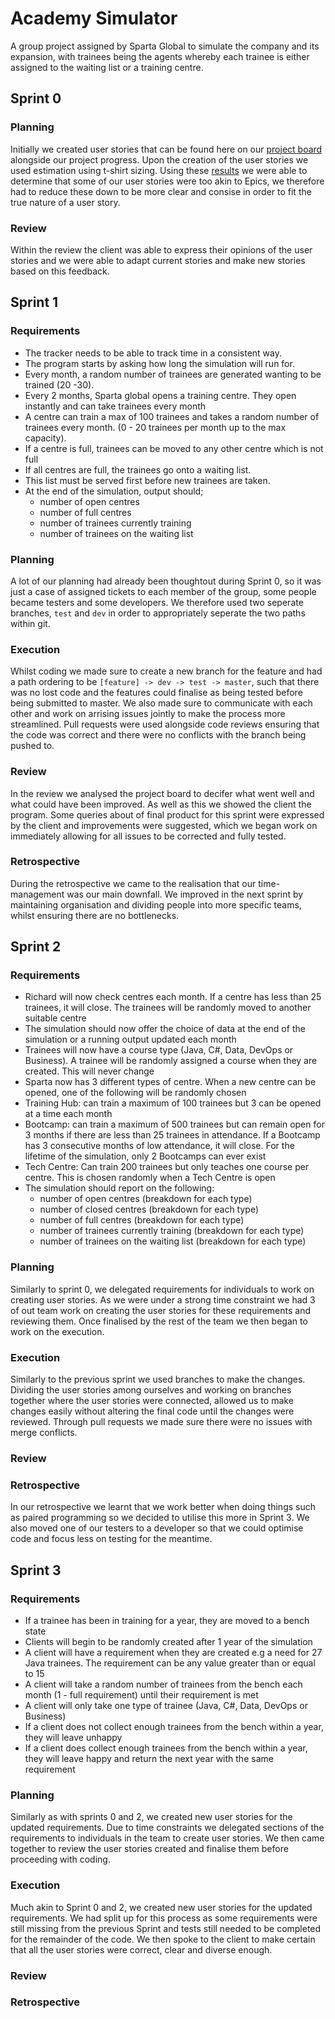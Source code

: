 # Academy Simulator

A group project assigned by Sparta Global to simulate the company and its expansion, with trainees being the agents
whereby each trainee is either assigned to the waiting list or a training centre.

## Sprint 0

### Planning

Initially we created user stories that can be found here on
our [project board](https://github.com/kxrtiswithak/AcademySimulator/projects/3) alongside our project progress. Upon
the creation of the user stories we used estimation using t-shirt sizing. Using
these [results](https://www.planitpoker.com/board/#/room/a2a55c477cb8411fb545a9aaac1e6b96) we were able to determine
that some of our user stories were too akin to Epics, we therefore had to reduce these down to be more clear and consise
in order to fit the true nature of a user story.

### Review

Within the review the client was able to express their opinions of the user stories and we were able to adapt current stories
 and make new stories based on this feedback.

## Sprint 1

### Requirements

- The tracker needs to be able to track time in a consistent way.
- The program starts by asking how long the simulation will run for.
- Every month, a random number of trainees are generated wanting to be trained (20 -30).
- Every 2 months, Sparta global opens a training centre. They open instantly and can take trainees every month
- A centre can train a max of 100 trainees and takes a random number of trainees every month. (0 - 20 trainees per month
  up to the max capacity).
- If a centre is full, trainees can be moved to any other centre which is not full
- If all centres are full, the trainees go onto a waiting list.
- This list must be served first before new trainees are taken.
- At the end of the simulation, output should;
    - number of open centres
    - number of full centres
    - number of trainees currently training
    - number of trainees on the waiting list

### Planning

A lot of our planning had already been thoughtout during Sprint 0, so it was just a case of assigned tickets to each member of the group, some people became testers and some developers. We therefore 
used two seperate branches, `test` and `dev` in order to appropriately seperate the two paths within git.

### Execution

Whilst coding we made sure to create a new branch for the feature and had a path ordering to be `[feature] -> dev -> test -> master`, such that there was no lost code and the features could finalise as being
tested before being submitted to master. We also made sure to communicate with each other and work on arrising issues jointly to make the process more streamlined. Pull requests were used alongside code reviews 
ensuring that the code was correct and there were no conflicts with the branch being pushed to.

### Review

In the review we analysed the project board to decifer what went well and what could have been improved. As well as this we showed the client the program. 
Some queries about of final product for this sprint were expressed by the client and improvements were suggested, which we began work on immediately allowing for all issues to be corrected 
and fully tested.

### Retrospective

During the retrospective we came to the realisation that our time-management was our main downfall. We improved in the next sprint 
by maintaining organisation and dividing people into more specific teams, whilst ensuring there are no bottlenecks.

## Sprint 2

### Requirements

- Richard will now check centres each month. If a centre has less than 25 trainees, it will close. The trainees will be randomly moved to another suitable centre
- The simulation should now offer the choice of data at the end of the simulation or a running output updated each month
- Trainees will now have a course type (Java, C#, Data, DevOps or Business). A trainee will be randomly assigned a course when they are created. This will never change
- Sparta now has 3 different types of centre. When a new centre can be opened, one of the following will be randomly chosen
- Training Hub: can train a maximum of 100 trainees but 3 can be opened at a time each month
- Bootcamp: can train a maximum of 500 trainees but can remain open for 3 months if there are less than 25 trainees in attendance. 
If a Bootcamp has 3 consecutive months of low attendance, it will close. For the lifetime of the simulation, only 2 Bootcamps can ever exist
- Tech Centre: Can train 200 trainees but only teaches one course per centre. This is chosen randomly when a Tech Centre is open
- The simulation should report on the following:
  - number of open centres (breakdown for each type)
  - number of closed centres (breakdown for each type)
  - number of full centres (breakdown for each type)
  - number of trainees currently training (breakdown for each type)
  - number of trainees on the waiting list (breakdown for each type)

### Planning

Similarly to sprint 0, we delegated requirements for individuals to work on creating user stories. As we were under a strong time constraint we had 3 of out team work on creating the user stories for these requirements and reviewing them. Once finalised by the rest of the team  we then began to work on the execution.


### Execution
Similarly to the previous sprint we used branches to make the changes. Dividing the user stories among ourselves and working on branches together where the user stories were connected, allowed us to make changes easily without altering the final code until the changes were reviewed. 
Through pull requests we made sure there were no issues with merge conflicts.


### Review



### Retrospective

In our retrospective we learnt that we work better when doing things such as paired programming so we decided to utilise this more in Sprint 3.
We also moved one of our testers to a developer so that we could optimise code and focus less on testing for the meantime.

## Sprint 3

### Requirements

- If a trainee has been in training for a year, they are moved to a bench state
- Clients will begin to be randomly created after 1 year of the simulation
- A client will have a requirement when they are created e.g a need for 27 Java trainees. The requirement can be any value greater than or equal to 15
- A client will take a random number of trainees from the bench each month (1 - full requirement) until their requirement is met
- A client will only take one type of trainee (Java, C#, Data, DevOps or Business)
- If a client does not collect enough trainees from the bench within a year, they will leave unhappy
- If a client does collect enough trainees from the bench within a year, they will leave happy and return the next year with the same requirement

### Planning

Similarly as with sprints 0 and 2, we created new user stories for the updated requirements. Due to time constraints we delegated sections of the requirements to individuals in the team to create user stories. We then came together to review the user stories created and finalise them before proceeding with coding.

### Execution

Much akin to Sprint 0 and 2, we created new user stories for the updated requirements. We had split up for this process as some requirements were still missing from the previous Sprint and tests still needed to
 be completed for the remainder of the code. We then spoke to the client to make certain that all the user stories were correct, clear and diverse enough.

### Review



### Retrospective
